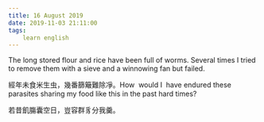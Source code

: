 ```yaml
---
title: 16 August 2019
date: 2019-11-03 21:11:00
tags:
    learn english
---
```

The long stored flour and rice have been
full of worms. Several times I tried to remove them with a sieve and a winnowing fan but
failed. 

經年未食米生虫，幾番篩簸難除凈。How  would I  have endured these parasites sharing my food like this in the past hard times?

若昔飢膓囊空日，豈容群豸分我羹。